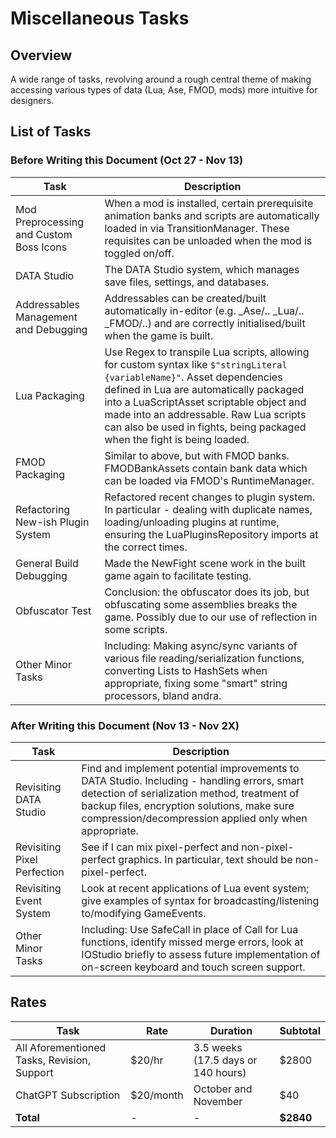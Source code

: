 
# Miscellaneous Tasks

## Overview
A wide range of tasks, revolving around a rough central theme of making accessing various types of data (Lua, Ase, FMOD, mods) more intuitive for designers.


## List of Tasks
### Before Writing this Document (Oct 27 - Nov 13)
| **Task** | **Description** |
| ------------- | ------------- |
| Mod Preprocessing and Custom Boss Icons | When a mod is installed, certain prerequisite animation banks and scripts are automatically loaded in via TransitionManager. These requisites can be unloaded when the mod is toggled on/off. |
| DATA Studio | The DATA Studio system, which manages save files, settings, and databases. |
| Addressables Management and Debugging | Addressables can be created/built automatically in-editor (e.g. _Ase/.. _Lua/.. _FMOD/..) and are correctly initialised/built when the game is built. |
| Lua Packaging | Use Regex to transpile Lua scripts, allowing for custom syntax like `$"stringLiteral {variableName}"`. Asset dependencies defined in Lua are automatically packaged into a LuaScriptAsset scriptable object and made into an addressable. Raw Lua scripts can also be used in fights, being packaged when the fight is being loaded. |
| FMOD Packaging | Similar to above, but with FMOD banks. FMODBankAssets contain bank data which can be loaded via FMOD's RuntimeManager. |
| Refactoring New-ish Plugin System | Refactored recent changes to plugin system. In particular - dealing with duplicate names, loading/unloading plugins at runtime, ensuring the LuaPluginsRepository imports at the correct times. |
| General Build Debugging | Made the NewFight scene work in the built game again to facilitate testing. |
| Obfuscator Test | Conclusion: the obfuscator does its job, but obfuscating some assemblies breaks the game. Possibly due to our use of reflection in some scripts. |
| Other Minor Tasks | Including: Making async/sync variants of various file reading/serialization functions, converting Lists to HashSets when appropriate, fixing some "smart" string processors, bland andra. |
### After Writing this Document (Nov 13 - Nov 2X)
| **Task** | **Description** |
| ------------- | ------------- |
| Revisiting DATA Studio | Find and implement potential improvements to DATA Studio. Including - handling errors, smart detection of serialization method, treatment of backup files, encryption solutions, make sure compression/decompression applied only when appropriate. |
| Revisiting Pixel Perfection | See if I can mix pixel-perfect and non-pixel-perfect graphics. In particular, text should be non-pixel-perfect. |
| Revisiting Event System | Look at recent applications of Lua event system; give examples of syntax for broadcasting/listening to/modifying GameEvents. |
| Other Minor Tasks | Including: Use SafeCall in place of Call for Lua functions, identify missed merge errors, look at IOStudio briefly to assess future implementation of on-screen keyboard and touch screen support. |

## Rates
| **Task** | **Rate** | **Duration** | **Subtotal** |
| ------------- | ------------- | ------------- | ------------- |
| All Aforementioned Tasks, Revision, Support | $20/hr | 3.5 weeks (17.5 days or 140 hours) | $2800 |
| ChatGPT Subscription | $20/month | October and November | $40 |
| **Total** | - | - | **$2840** |


